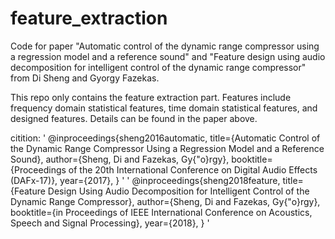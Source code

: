 # feature_extraction


Code for paper "Automatic control of the dynamic range compressor using a regression model and a reference sound" and "Feature design using audio decomposition for intelligent control of the dynamic range compressor" from Di Sheng and Gyorgy Fazekas.

This repo only contains the feature extraction part. Features include frequency domain statistical features, time domain statistical features, and designed features. Details can be found in the paper above.


citition:
'
@inproceedings{sheng2016automatic,
title={Automatic Control of the Dynamic Range Compressor Using a Regression Model and a Reference Sound},
author={Sheng, Di and Fazekas, Gy{\"o}rgy},
booktitle={Proceedings of the 20th International Conference on Digital Audio Effects (DAFx-17)},
year={2017},
}
'
'
@inproceedings{sheng2018feature,
title={Feature Design Using Audio Decomposition for Intelligent Control of the Dynamic Range Compressor},
author={Sheng, Di and Fazekas, Gy{\"o}rgy},
booktitle={in Proceedings of IEEE International Conference on Acoustics, Speech and Signal Processing},
year={2018},
}
'
